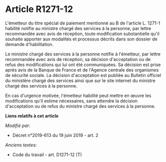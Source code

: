 # Article R1271-12

L'émetteur du titre spécial de paiement mentionné au B de l'article L. 1271-1 habilité notifie au ministre chargé des
services à la personne, par lettre recommandée avec avis de réception, toute modification substantielle qu'il souhaite
apporter aux modalités et processus décrits dans son dossier de demande d'habilitation.

Le ministre chargé des services à la personne notifie à l'émetteur, par lettre recommandée avec avis de réception, sa
décision d'acceptation ou de refus des modifications qui lui ont été communiquées. Sa décision est prise après avis de la
Banque de France et de l'Agence centrale des organismes de sécurité sociale. La décision d'acceptation est publiée au
Bulletin officiel du ministère chargé des services ainsi que sur le site internet du ministre chargé des services à la
personne.

En cas d'urgence motivée, l'émetteur habilité peut mettre en œuvre les modifications qu'il estime nécessaires, sans attendre
la décision d'acceptation ou de refus du ministre chargé des services à la personne.

**Liens relatifs à cet article**

_Modifié par_:

  - Décret n°2019-613 du 19 juin 2019 - art. 2

_Anciens textes_:

  - Code du travail - art. D1271-12 (T)
